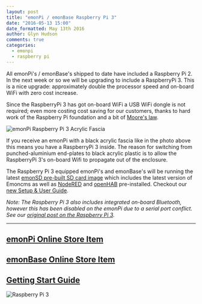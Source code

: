 ```yaml
---
layout: post
title: "emonPi / emonBase Raspberry Pi 3"
date: "2016-05-13 15:00"
date_formatted: May 13th 2016
author: Glyn Hudson
comments: true
categories:
  - emonpi
  - raspberry pi
---
```


All emonPi's / emonBase's shipped to date have included a Raspberry Pi 2. In the next week or so we will be upgrading to include a RaspberryPi 3. This is a nice upgrade: approximately double the processor speed and on-board WiFi with zero cost increase.

Since the RaspberryPi 3 has got on-board WiFi a USB WiFi dongle is not required; even more costing cost saving for our customers, thanks to hard work of the Raspberry Pi foundation and a bit of [Moore's law](https://en.wikipedia.org/wiki/Moore%27s_law).

![emonPi Raspberry Pi 3 Acrylic Fascia]({{site.image_path}}/emonpi-raspi3.jpg)

<!--more-->

If you receive an emonPi with a black acrylic fascia like in the photo above this means you have a RaspberryPi 3 inside. The reason for switching from punched-aluminium end-plates to black acrylic plastic is to allow the RaspberryPi 3's on-board Wifi to propagate out of the enclosure.

The Raspberry Pi 3 equipped emonPi's and emonBase's will be running the latest [emonSD pre-built SD card image](https://guide.openenergymonitor.org/technical/#software-overview) which includes the latest version of Emoncms as well as [NodeRED](https://guide.openenergymonitor.org/integrations/nodered) and [openHAB](https://guide.openenergymonitor.org/integrations/openhab) pre-installed. Checkout our [new Setup & User Guide](https://guide.openenergymonitor.org/).

*Note: The Raspberry Pi 3 also includes integrated on-board Bluetooth, however this has been disabled on the emonPi due to a serial port conflict. See our [original post on the Raspberry Pi 3](/2016/03/raspberry-pi-3/).*

***

## [emonPi Online Store Item](https://shop.openenergymonitor.com/emonpi-3/)

## [emonBase Online Store Item](https://shop.openenergymonitor.com/emonbase-web-connected-base-station/)

## [Getting Start Guide ](https://guide.openenergymonitor.org/)

![Raspberry Pi 3]({{site.image_path}}/raspberrypi3.jpg)
